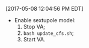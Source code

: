 [2017-05-08 12:04:56 PM EDT]
* Enable sextupole model:
    1. Stop VA;
    2. ``bash update_cfs.sh``;
    3. Start VA.
